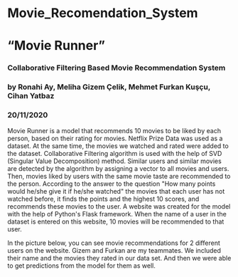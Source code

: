 # Movie_Recomendation_System


# “Movie Runner”

### Collaborative Filtering Based Movie Recommendation System
### by Ronahi Ay, Meliha Gizem Çelik, Mehmet Furkan Kuşçu, Cihan Yatbaz
### 20/11/2020



Movie Runner is a model that recommends 10 movies to be liked by each person, based on their rating for movies. Netflix Prize Data was used as a dataset. At the same time, the movies we watched and rated were added to the dataset. Collaborative Filtering algorithm is used with the help of SVD (Singular Value Decomposition) method. Similar users and similar movies are detected by the algorithm by assigning a vector to all movies and users. Then, movies liked by users with the same movie taste are recommended to the person. According to the answer to the question "How many points would he/she give it if he/she watched" the movies that each user has not watched before, it finds the points and the highest 10 scores, and recommends these movies to the user. A website was created for the model with the help of Python's Flask framework. When the name of a user in the dataset is entered on this website, 10 movies will be recommended to that user.

In the picture below, you can see movie recommendations for 2 different users on the website. Gizem and Furkan are my teammates. We included their name and the movies they rated in our data set. And then we were able to get predictions from the model for them as well.



